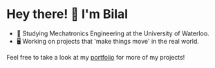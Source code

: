 # Hey there! 👋 I'm Bilal

- 🤖 Studying Mechatronics Engineering at the University of Waterloo. 
- 🖥️ Working on projects that 'make things move' in the real world.

Feel free to take a look at my [portfolio](https://www.bilal7.com/) for more of my projects!
